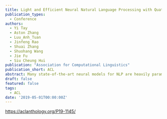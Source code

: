 ```yaml
---
title: Light and Efficient Neural Natural Language Processing with Quaternion Networks
publication_types:
  - Conference
authors:
  - Yi Tay
  - Aston Zhang
  - Luu_Anh_Tuan
  - Jinfeng Rao
  - Shuai Zhang
  - Shuohang Wang
  - Jie Fu
  - Siu Cheung Hui
publication: "Association for Computational Linguistics"
publication_short: ACL
abstract: Many state-of-the-art neural models for NLP are heavily parameterized and thus memory inefficient. This paper proposes a series of lightweight and memory efficient neural architectures for a potpourri of natural language processing (NLP) tasks. To this end, our models exploit computation using Quaternion algebra and hypercomplex spaces, enabling not only expressive inter-component interactions but also significantly (75%) reduced parameter size due to lesser degrees of freedom in the Hamilton product. We propose Quaternion variants of models, giving rise to new architectures such as the Quaternion attention Model and Quaternion Transformer. Extensive experiments on a battery of NLP tasks demonstrates the utility of proposed Quaternion-inspired models, enabling up to 75% reduction in parameter size without significant loss in performance.
draft: false
featured: false
tags:
  - ACL
date: '2019-05-01T00:00:00Z'
---
```

https://aclanthology.org/P19-1145/